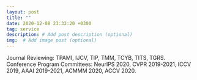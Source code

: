 ```yaml
---
layout: post
title: ""
date: 2020-12-08 23:32:20 +0300
tag: service
description: # Add post description (optional)
img:  # Add image post (optional)
---
```

Journal Reviewing: TPAMI, IJCV, TIP, TMM, TCYB, TITS, TGRS.  
Conference Program Committees: NeurIPS 2020, CVPR 2019-2021, ICCV 2019, AAAI 2019-2021, ACMMM 2020, ACCV 2020.

